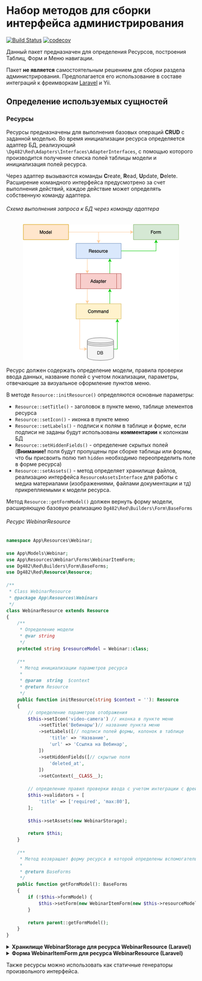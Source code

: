 # Набор методов для сборки интерфейса администрирования

[![Build Status](https://travis-ci.com/dg482/red.svg?token=ZS6AeWEGWqj2e7NdaYiG&branch=main)](https://travis-ci.com/dg482/red)
[![codecov](https://codecov.io/gh/dg482/red/branch/dev/graph/badge.svg?token=QI34D86EOX)](https://codecov.io/gh/dg482/red)

Данный пакет предназначен для определения Ресурсов, построения Таблиц, Форм и Меню навигации.

Пакет **не является** самостоятельным решением для сборки раздела администрирования. Предполагается его использование в
составе интеграций к фреимворкам [Laravel](https://github.com/fast-dog/adm) и Yii.

## Определение используемых сущностей

### Ресурсы

Ресурсы предназначены для выполнения базовых операций **CRUD** с заданной моделью. Во время инициализации ресурса
определяется адаптер БД, реализующий `\Dg482\Red\Adapters\Interfaces\AdapterInterfaces`, с помощью которого производится
получение списка полей таблицы модели и инициализация полей ресурса.

Через адаптер вызываются команды **C**reate, **R**ead, **U**pdate, **D**elete. 
Расширение командного интерфейса предусмотрено за счет выполнения действий, каждое действие может определять 
собственную команду адаптера.

###### Схема выполнения запроса к БД через команду адаптера

<p style="text-align: center" align="center">
<img src="/assets/ResourceDiagram.png" />
</p>


Ресурс должен содержать определение модели, правила проверки ввода данных, название полей с учетом локализации, 
параметры, отвечающие за визуальное оформление пунктов меню.

В методе `Resource::initResource()` определяются основные параметры:
* `Resource::setTitle()` - заголовок в пункте меню, таблице элементов ресурса
* `Resource::setIcon()` - иконка в пункте меню
* `Resource::setLabels()` - подписи к полям в таблице и форме, если подписи не заданы будут использованы **комментарии** к колонкам БД
* `Resource::setHiddenFields()` - определение скрытых полей (**Внимание!** поля будут пропущены при сборке таблицы или формы, 
  что бы присвоить полю тип `hidden` необходимо переопределить поле в форме ресурса)
* `Resource::setAssets()` - метод определяет хранилище файлов, реализацию интерфейса `ResourceAssetsInterface` для работы с медиа материалами
  (изображениями, файлами документации и тд) прикрепляемыми к модели ресурса. 

Метод `Resource::getFormModel()` должен вернуть форму модели, расширяющую базовую реализацию `Dg482\Red\Builders\Form\BaseForms`

###### Ресурс WebinarResource

```php
namespace App\Resources\Webinar;

use App\Models\Webinar;
use App\Resources\Webinar\Forms\WebinarItemForm;
use Dg482\Red\Builders\Form\BaseForms;
use Dg482\Red\Resource\Resource;

/**
 * Class WebinarResource
 * @package App\Resources\Webinars
 */
class WebinarResource extends Resource
{
    /** 
     * Определение модели
     * @var string 
     */
    protected string $resourceModel = Webinar::class;

    /**
     * Метод инициализации параметров ресурса
     * 
     * @param  string  $context
     * @return Resource
     */
    public function initResource(string $context = ''): Resource
    {
        // определение параметров отображения
        $this->setIcon('video-camera') // иконка в пункте меню
            ->setTitle('Вебинары')// название пункта меню
            ->setLabels([// подписи полей формы, колонок в таблице
                'title' => 'Название',
                'url' => 'Ссылка на Вебинар',
            ])
            ->setHiddenFields([// скрытые поля
                'deleted_at',
            ])
            ->setContext(__CLASS__);
            
        // определение правил проверки ввода с учетом интеграции с фреимворком, в данном случае правила для Laravel
        $this->validators = [
            'title' => ['required', 'max:80'],
        ];

        $this->setAssets(new WebinarStorage);
        
        return $this;
    }

    /**
     * Метод возвращает форму ресурса в которой определены вспомогательные методы для работы с полями
     *
     * @return BaseForms
     */
    public function getFormModel(): BaseForms
    {
        if (!$this->formModel) {
            $this->setForm(new WebinarItemForm(new $this->resourceModel));
        }

        return parent::getFormModel();
    }
}

```

<details>
  <summary><strong>Хранилище WebinarStorage для ресурса WebinarResource (Laravel)</strong></summary>

```php
namespace App\Resources\Webinar\Assets;

use App\Models\Files\Storage;
use Dg482\Red\Interfaces\ResourceAssetsInterface;

/**
 * Class WebinarStorage
 * 
 * В контексте данного примера класс WebinarStorage расширяет Storage
 * который является типовой реализацией работы с моделью БД для регистрации файлов. 
 * От проекта к проекту данная реализация может отличаться поэтому 
 * в качестве примера рассматриваются только методы интерфейса ResourceAssetsInterface.
 * 
 * @package App\Resources\Webinar\Assets
 */
class WebinarStorage extends Storage implements ResourceAssetsInterface
{
    /**
     * Удаление файла
     *
     * @return bool
     */
    public function remove(): bool
    {
        \Illuminate\Support\Facades\Storage::disk('public')->delete($this->{self::PATH});

        return $this->delete();
    }

    /**
     * Получение модели по идентификатору привязки к файлу
     * @param  int  $id
     * @return ResourceAssetsInterface
     */
    public function get(int $id): ResourceAssetsInterface
    {
        $item = $this->where([
            Storage::OWNER_TYPE => Storage::TYPE_CATALOG,
            'id' => $id,
        ])->first();

        return $item ?? new self();
    }

    /**
     * Сохранение привязки загруженного файла
     *
     * @param  array  $parameter
     * @return bool
     */
    public function store(array $parameter): bool
    {
        $item = self::create([
            Storage::OWNER_TYPE => Storage::TYPE_CATALOG,
            Storage::OWNER_ID => $parameter[Storage::OWNER_ID],
            Storage::PATH => $parameter[Storage::PATH],
            Storage::STORAGE => Storage::STORAGE_LOCAL,
            Storage::FILE => $parameter[Storage::FILE] ?? $parameter[Storage::PATH],
        ]);

        return $item->id > 0 ?? false;
    }
}

```
</details>

<details>
  <summary><strong>Форма WebinarItemForm для ресурса WebinarResource (Laravel)</strong></summary>

```php
namespace App\Resources\Webinar\Forms;

use App\Models\Webinar;
use Dg482\Red\Builders\Form\BaseForms;
use Dg482\Red\Builders\Form\Fields\Field;
use Dg482\Red\Builders\Form\Fields\HiddenField;
use Dg482\Red\Builders\Form\Fields\DateField;
use Dg482\Red\Exceptions\EmptyFieldNameException;
use Illuminate\Database\Eloquent\Builder;
use Carbon\Carbon;

/**
 * Определение формы для работы с моделью Webinar, содержит методы модификации полей по умолчанию
 *
 * @package App\Resources\Webinars\Forms
 */
class WebinarItemForm extends BaseForms
{
    /**
     * Category constructor.
     * @param  Webinar  $model
     */
     public function __construct(Webinar $model)
     {
        $this->setTitle('Вебинар');// заголовок формы
        $this->setFormName('webinar/item'); // идентификатор формы
        $this->setModel($model); // определение модели в контексте формы
     }
     
     
    /**
     * Переопределение поля Дата создания
     * 
     * При переопределение происходит корректировка отображения поля в форме 
     * и определение замыкания вызываемого при построение запроса из таблицы ресурса определяющего
     * условие фильтрации по полю.
     * 
     * @param  Field  $field
     * @return Field
     * @throws EmptyFieldNameException
     */
    public function formFieldCreatedAt(Field $field): Field
    {
        return (new DateField)
            ->setFilterFn(function (Builder &$builder, array $request) use ($field) {// замыкание для условия запроса к БД
                if (!empty($request['created_at'])) {
                    if (count($request['created_at']) === 1) {// если передано одно значение
                        $date = Carbon::createFromFormat('Y-m-d', current($request['created_at']));
                        // фильтруем в диапазоне начала и конца даты
                        $builder->whereBetween('created_at', [
                            $date->startOfDay()->format(Carbon::DEFAULT_TO_STRING_FORMAT),
                            $date->endOfDay()->format(Carbon::DEFAULT_TO_STRING_FORMAT),
                        ]);
                    } elseif (!empty($request['created_at'][0]) && !empty($request['created_at'][1])) {
                        $start = Carbon::createFromFormat('Y-m-d', $request['created_at'][0]);
                        $end = Carbon::createFromFormat('Y-m-d', $request['created_at'][1]);
                        // фильтруем в диапазоне начала и конца дат
                        $builder->whereBetween('created_at', [
                            $start->startOfDay()->format(Carbon::DEFAULT_TO_STRING_FORMAT),
                            $end->endOfDay()->format(Carbon::DEFAULT_TO_STRING_FORMAT),
                        ]);
                    }
                }
            })
            ->setFilterMultiple()// возможность выбора диапазона значений
            ->hideForm() // скрываем отображение в форме
            ->setField($field->getField()) // определение поля
            ->setName($field->getName())// определение названия
            ->setValue($field->getValue()->getValue());
    }
    
    /**
     * Переопределение поля url
     *
     * @param  Field  $field
     * @return Field
     */
     public function formFieldUrl(Field $field): Field
     {
        return $field->hideTable();// скрыть поле в таблице
     }

    /**
     * Переопределение типа поля id
     * @param  Field  $field
     * @return Field
     * @throws \Dg482\Red\Exceptions\EmptyFieldNameException
     */
     public function formFieldId(Field $field): Field
     {
        return (new HiddenField)
                ->setField($field->getField())
                ->setValue($field->getValue()->getValue())
                ->hideTable();
     }
}

```
</details>





Также ресурсы можно использовать как статичные генераторы произвольного интерфейса.